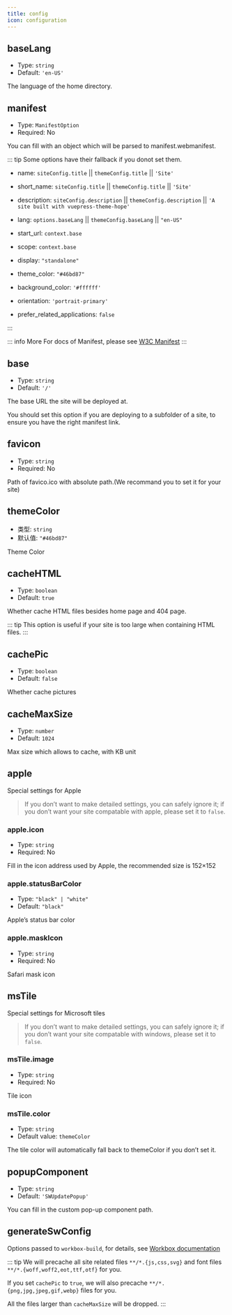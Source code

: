 ```yaml
---
title: config
icon: configuration
---
```


## baseLang

- Type: `string`
- Default: `'en-US'`

The language of the home directory.

## manifest

- Type: `ManifestOption`
- Required: No

You can fill with an object which will be parsed to manifest.webmanifest.

::: tip
Some options have their fallback if you donot set them.

- name: `siteConfig.title` || `themeConfig.title` || `'Site'`
- short_name: `siteConfig.title` || `themeConfig.title` || `'Site'`
- description: `siteConfig.description` || `themeConfig.description` || `'A site built with vuepress-theme-hope'`
- lang: `options.baseLang` || `themeConfig.baseLang` || `"en-US"`
- start_url: `context.base`
- scope: `context.base`

- display: `"standalone"`
- theme_color: `"#46bd87"`
- background_color: `'#ffffff'`
- orientation: `'portrait-primary'`
- prefer_related_applications: `false`

:::

::: info More
For docs of Manifest, please see [W3C Manifest](https://w3c.github.io/manifest/)
:::

## base

- Type: `string`
- Default: `'/'`

The base URL the site will be deployed at.

You should set this option if you are deploying to a subfolder of a site, to ensure you have the right manifest link.

## favicon

- Type: `string`
- Required: No

Path of favico.ico with absolute path.(We recommand you to set it for your site)

## themeColor

- 类型: `string`
- 默认值: `"#46bd87"`

Theme Color

## cacheHTML

- Type: `boolean`
- Default: `true`

Whether cache HTML files besides home page and 404 page.

::: tip
This option is useful if your site is too large when containing HTML files.
:::

## cachePic

- Type: `boolean`
- Default: `false`

Whether cache pictures

## cacheMaxSize

- Type: `number`
- Default: `1024`

Max size which allows to cache, with KB unit

## apple

Special settings for Apple

> If you don’t want to make detailed settings, you can safely ignore it; if you don’t want your site compatable with apple, please set it to `false`.

### apple.icon

- Type: `string`
- Required: No

Fill in the icon address used by Apple, the recommended size is 152×152

### apple.statusBarColor

- Type: `"black" | "white"`
- Default: `"black"`

Apple’s status bar color

### apple.maskIcon

- Type: `string`
- Required: No

Safari mask icon

## msTile

Special settings for Microsoft tiles

> If you don’t want to make detailed settings, you can safely ignore it; if you don’t want your site compatable with windows, please set it to `false`.

### msTile.image

- Type: `string`
- Required: No

Tile icon

### msTile.color

- Type: `string`
- Default value: `themeColor`

The tile color will automatically fall back to themeColor if you don’t set it.

## popupComponent

- Type: `string`
- Default: `'SWUpdatePopup'`

You can fill in the custom pop-up component path.

## generateSwConfig

Options passed to `workbox-build`, for details, see [Workbox documentation](https://developers.google.com/web/tools/workbox/reference-docs/latest/module-workbox-build#.generateSW)

::: tip
We will precache all site related files `**/*.{js,css,svg}` and font files `**/*.{woff,woff2,eot,ttf,otf}` for you.

If you set `cachePic` to `true`, we will also precache `**/*.{png,jpg,jpeg,gif,webp}` files for you.

All the files larger than `cacheMaxSize` will be dropped.
:::
